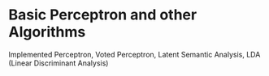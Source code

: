 # Basic Perceptron and other Algorithms 

Implemented Perceptron, Voted Perceptron, Latent Semantic Analysis, LDA (Linear Discriminant Analysis)
